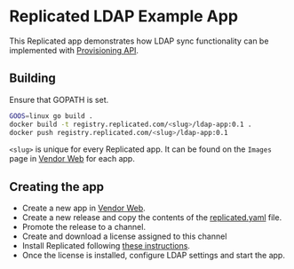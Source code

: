 # Replicated LDAP Example App

This Replicated app demonstrates how LDAP sync functionality can be implemented with [Provisioning API](https://help.replicated.com/api/integration-api/provisioning-api/).

## Building

Ensure that GOPATH is set.

```bash
GOOS=linux go build .
docker build -t registry.replicated.com/<slug>/ldap-app:0.1 .
docker push registry.replicated.com/<slug>/ldap-app:0.1
```

`<slug>` is unique for every Replicated app.  It can be found on the `Images` page in [Vendor Web](https://vendor.replicated.com) for each app.

## Creating the app

 - Create a new app in [Vendor Web](https://vendor.replicated.com).
 - Create a new release and copy the contents of the [replicated.yaml](./replicated.yaml) file.
 - Promote the release to a channel.
 - Create and download a license assigned to this channel
 - Install Replicated following [these instructions](https://help.replicated.com/docs/native/customer-installations/installing/).
 - Once the license is installed, configure LDAP settings and start the app.
